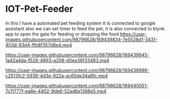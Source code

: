 # IOT-Pet-Feeder

In this I have a automated pet feeding system It is connected to google assistant also we can set timer to feed the pet, it is also connected to blynk app to open the gate for feeding or dropping the food
https://user-images.githubusercontent.com/98796628/169439834-7e5528d1-3431-403d-93d4-ffb8f357d8e4.mp4



https://user-images.githubusercontent.com/98796628/169439945-1a42a4da-f526-4863-a208-d0ee36f33493.mp4



https://user-images.githubusercontent.com/98796628/169439989-c2513fc2-5939-4d3e-922a-ac65de34a8fc.mp4



https://user-images.githubusercontent.com/98796628/169440051-7c11777f-ea8e-4402-9de6-52ad6e1386e5.mp4

